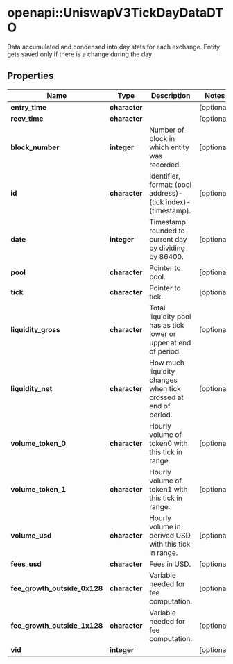 # openapi::UniswapV3TickDayDataDTO

Data accumulated and condensed into day stats for each exchange. Entity gets saved only if there is a change during the day

## Properties
Name | Type | Description | Notes
------------ | ------------- | ------------- | -------------
**entry_time** | **character** |  | [optional] 
**recv_time** | **character** |  | [optional] 
**block_number** | **integer** | Number of block in which entity was recorded. | [optional] 
**id** | **character** | Identifier, format: (pool address)-(tick index)-(timestamp). | [optional] 
**date** | **integer** | Timestamp rounded to current day by dividing by 86400. | [optional] 
**pool** | **character** | Pointer to pool. | [optional] 
**tick** | **character** | Pointer to tick. | [optional] 
**liquidity_gross** | **character** | Total liquidity pool has as tick lower or upper at end of period. | [optional] 
**liquidity_net** | **character** | How much liquidity changes when tick crossed at end of period. | [optional] 
**volume_token_0** | **character** | Hourly volume of token0 with this tick in range. | [optional] 
**volume_token_1** | **character** | Hourly volume of token1 with this tick in range. | [optional] 
**volume_usd** | **character** | Hourly volume in derived USD with this tick in range. | [optional] 
**fees_usd** | **character** | Fees in USD. | [optional] 
**fee_growth_outside_0x128** | **character** | Variable needed for fee computation. | [optional] 
**fee_growth_outside_1x128** | **character** | Variable needed for fee computation. | [optional] 
**vid** | **integer** |  | [optional] 


